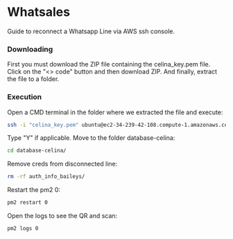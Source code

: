 # Whatsales
Guide to reconnect a Whatsapp Line via AWS ssh console.
### Downloading 
First you must download the ZIP file containing the celina_key.pem file. Click on the "<> code" button and then download ZIP. And finally, extract the file to a folder.
### Execution
Open a CMD terminal in the folder where we extracted the file and execute:
```bash
ssh -i "celina_key.pem" ubuntu@ec2-34-239-42-108.compute-1.amazonaws.com
```
Type "Y" if applicable.
Move to the folder database-celina:
```bash
cd database-celina/
```
Remove creds from disconnected line:
```bash
rm -rf auth_info_baileys/
```
Restart the pm2 0:
```bash
pm2 restart 0 
```
Open the logs to see the QR and scan:
```bash
pm2 logs 0 
```


